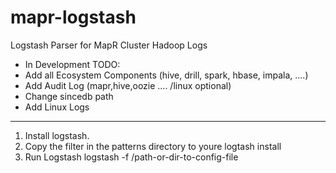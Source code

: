 mapr-logstash
=============

Logstash Parser for MapR Cluster Hadoop Logs

- In Development 
TODO:
- Add all Ecosystem Components (hive, drill, spark, hbase,  impala, ....)
- Add Audit Log (mapr,hive,oozie .... /linux optional)
- Change sincedb path
- Add Linux Logs




__________

1. Install logstash.
2. Copy the filter in the patterns directory to youre logtash install
3. Run Logstash
logstash -f /path-or-dir-to-config-file

